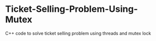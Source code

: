 # Ticket-Selling-Problem-Using-Mutex
C++ code to solve ticket selling problem using threads and mutex lock
